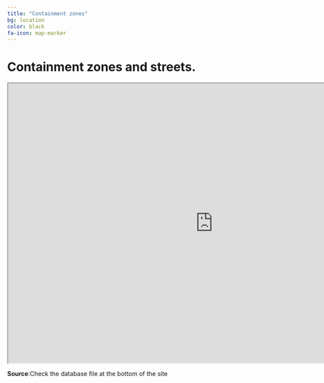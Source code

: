 ```yaml
---
title: "Containment zones"
bg: location
color: black
fa-icon: map-marker 
---
```


# Containment zones and streets.

<iframe src="https://www.google.co.in/maps/d/u/0/embed?mid=1cB9aB7wFszdzKCsBR45bZE6A6gxs3hIz" width="946.039093291274" height="645.5539341034496"></iframe>

**Source**:Check the database file at the bottom of the site

